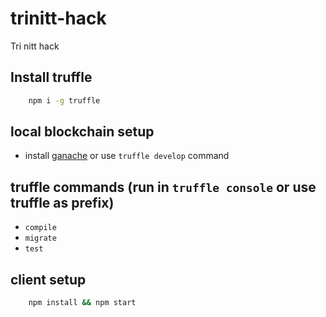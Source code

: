 # trinitt-hack
Tri nitt hack

## Install truffle
```bash
    npm i -g truffle
```

## local blockchain setup
- install [ganache](https://trufflesuite.com/ganache) or use `truffle develop` command

## truffle commands (run in `truffle console` or use truffle as prefix)
- `compile`
- `migrate`
- `test`

## client setup
```bash
    npm install && npm start
```
